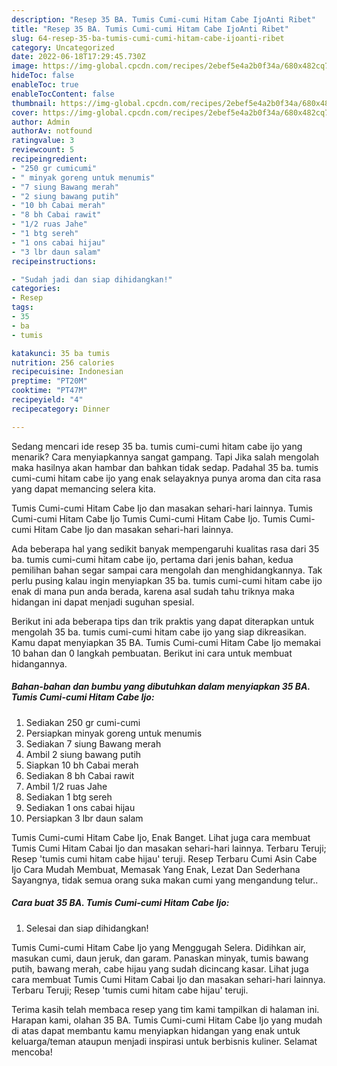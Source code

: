 ```yaml
---
description: "Resep 35 BA. Tumis Cumi-cumi Hitam Cabe IjoAnti Ribet"
title: "Resep 35 BA. Tumis Cumi-cumi Hitam Cabe IjoAnti Ribet"
slug: 64-resep-35-ba-tumis-cumi-cumi-hitam-cabe-ijoanti-ribet
category: Uncategorized
date: 2022-06-18T17:29:45.730Z
image: https://img-global.cpcdn.com/recipes/2ebef5e4a2b0f34a/680x482cq70/35-ba-tumis-cumi-cumi-hitam-cabe-ijo-foto-resep-utama.jpg
hideToc: false
enableToc: true
enableTocContent: false
thumbnail: https://img-global.cpcdn.com/recipes/2ebef5e4a2b0f34a/680x482cq70/35-ba-tumis-cumi-cumi-hitam-cabe-ijo-foto-resep-utama.jpg
cover: https://img-global.cpcdn.com/recipes/2ebef5e4a2b0f34a/680x482cq70/35-ba-tumis-cumi-cumi-hitam-cabe-ijo-foto-resep-utama.jpg
author: Admin
authorAv: notfound
ratingvalue: 3
reviewcount: 5
recipeingredient:
- "250 gr cumicumi"
- " minyak goreng untuk menumis"
- "7 siung Bawang merah"
- "2 siung bawang putih"
- "10 bh Cabai merah"
- "8 bh Cabai rawit"
- "1/2 ruas Jahe"
- "1 btg sereh"
- "1 ons cabai hijau"
- "3 lbr daun salam"
recipeinstructions:

- "Sudah jadi dan siap dihidangkan!"
categories:
- Resep
tags:
- 35
- ba
- tumis

katakunci: 35 ba tumis 
nutrition: 256 calories
recipecuisine: Indonesian
preptime: "PT20M"
cooktime: "PT47M"
recipeyield: "4"
recipecategory: Dinner

---
```



Sedang mencari ide resep 35 ba. tumis cumi-cumi hitam cabe ijo yang menarik? Cara menyiapkannya sangat gampang. Tapi Jika salah mengolah maka hasilnya akan hambar dan bahkan tidak sedap. Padahal 35 ba. tumis cumi-cumi hitam cabe ijo yang enak selayaknya punya aroma dan cita rasa yang dapat memancing selera kita.


Tumis Cumi-cumi Hitam Cabe Ijo dan masakan sehari-hari lainnya. Tumis Cumi-cumi Hitam Cabe Ijo Tumis Cumi-cumi Hitam Cabe Ijo. Tumis Cumi-cumi Hitam Cabe Ijo dan masakan sehari-hari lainnya.

Ada beberapa hal yang sedikit banyak mempengaruhi kualitas rasa dari 35 ba. tumis cumi-cumi hitam cabe ijo, pertama dari jenis bahan, kedua pemilihan bahan segar sampai cara mengolah dan menghidangkannya. Tak perlu pusing kalau ingin menyiapkan 35 ba. tumis cumi-cumi hitam cabe ijo enak di mana pun anda berada, karena asal sudah tahu triknya maka hidangan ini dapat menjadi suguhan spesial.


Berikut ini ada beberapa tips dan trik praktis yang dapat diterapkan untuk mengolah 35 ba. tumis cumi-cumi hitam cabe ijo yang siap dikreasikan. Kamu dapat menyiapkan 35 BA. Tumis Cumi-cumi Hitam Cabe Ijo memakai 10 bahan dan 0 langkah pembuatan. Berikut ini cara untuk membuat hidangannya.

<!--inarticleads1-->

##### Bahan-bahan dan bumbu yang dibutuhkan dalam menyiapkan 35 BA. Tumis Cumi-cumi Hitam Cabe Ijo:

1. Sediakan 250 gr cumi-cumi
1. Persiapkan  minyak goreng untuk menumis
1. Sediakan 7 siung Bawang merah
1. Ambil 2 siung bawang putih
1. Siapkan 10 bh Cabai merah
1. Sediakan 8 bh Cabai rawit
1. Ambil 1/2 ruas Jahe
1. Sediakan 1 btg sereh
1. Sediakan 1 ons cabai hijau
1. Persiapkan 3 lbr daun salam


Tumis Cumi-cumi Hitam Cabe Ijo, Enak Banget. Lihat juga cara membuat Tumis Cumi Hitam Cabai Ijo dan masakan sehari-hari lainnya. Terbaru Teruji; Resep &#39;tumis cumi hitam cabe hijau&#39; teruji. Resep Terbaru Cumi Asin Cabe Ijo Cara Mudah Membuat, Memasak Yang Enak, Lezat Dan Sederhana Sayangnya, tidak semua orang suka makan cumi yang mengandung telur.. 

<!--inarticleads2-->

##### Cara buat 35 BA. Tumis Cumi-cumi Hitam Cabe Ijo:


1. Selesai dan siap dihidangkan!

Tumis Cumi-cumi Hitam Cabe Ijo yang Menggugah Selera. Didihkan air, masukan cumi, daun jeruk, dan garam. Panaskan minyak, tumis bawang putih, bawang merah, cabe hijau yang sudah dicincang kasar. Lihat juga cara membuat Tumis Cumi Hitam Cabai Ijo dan masakan sehari-hari lainnya. Terbaru Teruji; Resep &#39;tumis cumi hitam cabe hijau&#39; teruji. 

Terima kasih telah membaca resep yang tim kami tampilkan di halaman ini. Harapan kami, olahan 35 BA. Tumis Cumi-cumi Hitam Cabe Ijo yang mudah di atas dapat membantu kamu menyiapkan hidangan yang enak untuk keluarga/teman ataupun menjadi inspirasi untuk berbisnis kuliner. Selamat mencoba!
